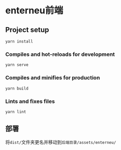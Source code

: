 # enterneu前端

## Project setup
```
yarn install
```

### Compiles and hot-reloads for development
```
yarn serve
```

### Compiles and minifies for production
```
yarn build
```

### Lints and fixes files
```
yarn lint
```

## 部署

将`dist/`文件夹更名并移动到`后端目录/assets/enterneu/`
